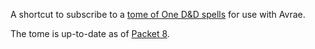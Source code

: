 A shortcut to subscribe to a [tome of One D&D spells](https://avrae.io/homebrew/spells/63c3b1bec1066af259eae14c) for use with Avrae.

The tome is up-to-date as of [Packet 8](https://www.dndbeyond.com/sources/ua/bastions-and-cantrips).
